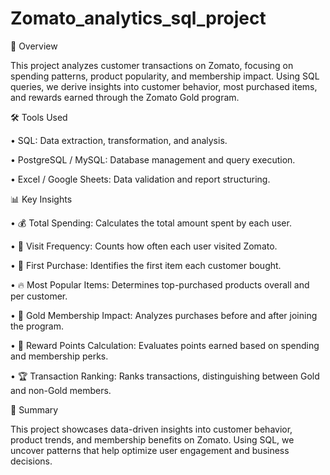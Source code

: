# Zomato_analytics_sql_project


📌 Overview

This project analyzes customer transactions on Zomato, focusing on spending patterns, product popularity, and membership impact. Using SQL queries, we derive insights into customer behavior, most purchased items, and rewards earned through the Zomato Gold program.

🛠️ Tools Used

•	SQL: Data extraction, transformation, and analysis.

•	PostgreSQL / MySQL: Database management and query execution.

•	Excel / Google Sheets: Data validation and report structuring.


📊 Key Insights

•	💰 Total Spending: Calculates the total amount spent by each user.

•	📅 Visit Frequency: Counts how often each user visited Zomato.

•	🛒 First Purchase: Identifies the first item each customer bought.

•	🔥 Most Popular Items: Determines top-purchased products overall and per customer.

•	🏅 Gold Membership Impact: Analyzes purchases before and after joining the program.

•	🎁 Reward Points Calculation: Evaluates points earned based on spending and membership perks.

•	🏆 Transaction Ranking: Ranks transactions, distinguishing between Gold and non-Gold members.


📝 Summary

This project showcases data-driven insights into customer behavior, product trends, and membership benefits on Zomato. Using SQL, we uncover patterns that help optimize user engagement and business decisions.

